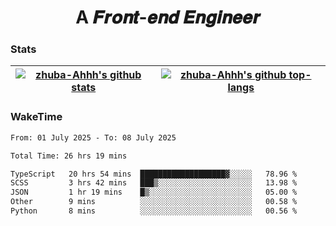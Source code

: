 <h1 align="center">A 𝑭𝒓𝒐𝒏𝒕-𝒆𝒏𝒅 𝑬𝒏𝒈𝒊𝒏𝒆𝒆𝒓</h1>

### Stats

| <a href="https://github.com/zhuba-Ahhh"><img align="center" src="https://github-readme-stats.vercel.app/api?username=zhuba-Ahhh&hide_title=true&hide_border=true&show_icons=trueline_height=21&text_color=000&icon_color=000&bg_color=0,ea6161,ffc64d,fffc4d,52fa5a&theme=graywhite" alt="zhuba-Ahhh's github stats" /> </a> | <a href="https://github.com/zhuba-Ahhh"><img align="center" src="https://github-readme-stats.vercel.app/api/top-langs/?username=zhuba-Ahhh&hide_title=true&hide_border=true&layout=compact&hide_border=true&show_icons=trueline_height=40&text_color=000&icon_color=000&bg_color=0,ea6161,ffc64d,fffc4d,52fa5a&theme=graywhite&langs_count=6" alt="zhuba-Ahhh's github top-langs"/> </a> |
| ------------- | ------------- |

### WakeTime

<!--START_SECTION:waka-->

```txt
From: 01 July 2025 - To: 08 July 2025

Total Time: 26 hrs 19 mins

TypeScript   20 hrs 54 mins  ███████████████████▓░░░░░   78.96 %
SCSS         3 hrs 42 mins   ███▒░░░░░░░░░░░░░░░░░░░░░   13.98 %
JSON         1 hr 19 mins    █▒░░░░░░░░░░░░░░░░░░░░░░░   05.00 %
Other        9 mins          ░░░░░░░░░░░░░░░░░░░░░░░░░   00.58 %
Python       8 mins          ░░░░░░░░░░░░░░░░░░░░░░░░░   00.56 %
```

<!--END_SECTION:waka-->
